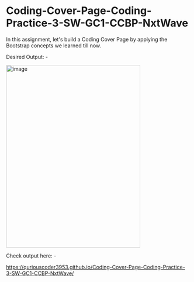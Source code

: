 # Coding-Cover-Page-Coding-Practice-3-SW-GC1-CCBP-NxtWave

In this assignment, let's build a Coding Cover Page by applying the Bootstrap concepts we learned till now.

Desired Output: -




<img width="367" height="500" alt="image" src="https://github.com/user-attachments/assets/851808fc-1f5d-40ec-93d5-f42e9afaac3f" />






Check output here: -

https://quriouscoder3953.github.io/Coding-Cover-Page-Coding-Practice-3-SW-GC1-CCBP-NxtWave/
